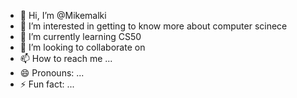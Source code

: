 - 👋 Hi, I’m @Mikemalki
- 👀 I’m interested in getting to know more about computer scinece 
- 🌱 I’m currently learning CS50 
- 💞️ I’m looking to collaborate on 
- 📫 How to reach me ...
- 😄 Pronouns: ...
- ⚡ Fun fact: ...

<!---
Mikemalki/Mikemalki is a ✨ special ✨ repository because its `README.md` (this file) appears on your GitHub profile.
You can click the Preview link to take a look at your changes.
--->
